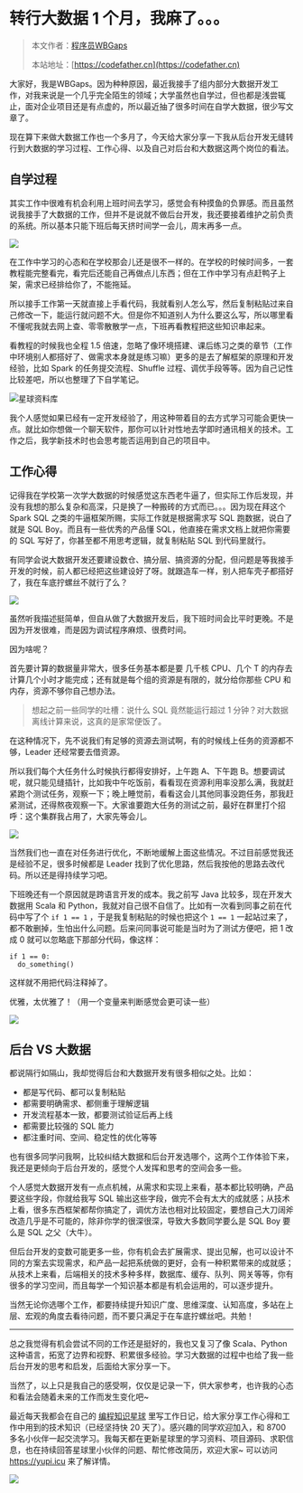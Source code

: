 # 转行大数据 1 个月，我麻了。。。

> 本文作者：[程序员WBGaps](https://yuyuanweb.feishu.cn/wiki/Abldw5WkjidySxkKxU2cQdAtnah)
>
> 本站地址：[https://codefather.cn](https://codefather.cn)

大家好，我是WBGaps。因为种种原因，最近我接手了组内部分大数据开发工作，对我来说是一个几乎完全陌生的领域；大学虽然也自学过，但也都是浅尝辄止，面对企业项目还是有点虚的，所以最近抽了很多时间在自学大数据，很少写文章了。

现在算下来做大数据工作也一个多月了，今天给大家分享一下我从后台开发无缝转行到大数据的学习过程、工作心得、以及自己对后台和大数据这两个岗位的看法。

## 自学过程

其实工作中很难有机会利用上班时间去学习，感觉会有种摸鱼的负罪感。而且虽然说我接手了大数据的工作，但并不是说就不做后台开发，我还要接着维护之前负责的系统。所以基本只能下班后每天挤时间学一会儿，周末再多一点。

![](https://pic.yupi.icu/5563/202311031056357.png)

在工作中学习的心态和在学校那会儿还是很不一样的。在学校的时候时间多，一套教程能完整看完，看完后还能自己再做点儿东西；但在工作中学习有点赶鸭子上架，需求已经排给你了，不能拖延。

所以接手工作第一天就直接上手看代码，我就看别人怎么写，然后复制粘贴过来自己修改一下，能运行就问题不大。但是你不知道别人为什么要这么写，所以哪里看不懂呢我就去网上查、零零散散学一点，下班再看教程把这些知识串起来。

看教程的时候我也全程 1.5 倍速，忽略了像环境搭建、课后练习之类的章节（工作中环境别人都搭好了、做需求本身就是练习嘛）更多的是去了解框架的原理和开发经验，比如 Spark 的任务提交流程、Shuffle 过程、调优手段等等。因为自己记性比较差吧，所以也整理了下自学笔记。

![](https://pic.yupi.icu/5563/202311031056423.png)星球资料库

我个人感觉如果已经有一定开发经验了，用这种带着目的去方式学习可能会更快一点。就比如你想做一个聊天软件，那你可以针对性地去学即时通讯相关的技术。工作之后，我学新技术时也会思考能否运用到自己的项目中。

## 工作心得

记得我在学校第一次学大数据的时候感觉这东西老牛逼了，但实际工作后发现，并没有我想的那么复杂和高深，只是换了一种搬砖的方式而已。。。因为现在拜这个 Spark SQL 之类的牛逼框架所赐，实际工作就是根据需求写 SQL 跑数据，说白了就是 SQL Boy。而且有一些优秀的产品懂 SQL，他直接在需求文档上就把你需要的 SQL 写好了，你甚至都不用思考逻辑，就复制粘贴 SQL 到代码里就行。

有同学会说大数据开发还要建设数仓、搞分层、搞资源的分配，但问题是等我接手开发的时候，前人都已经把这些建设好了呀。就跟造车一样，别人把车壳子都搭好了，我在车底拧螺丝不就行了么？

![](https://pic.yupi.icu/5563/202311031056464.png)

虽然听我描述挺简单，但自从做了大数据开发后，我下班时间会比平时更晚。不是因为开发很难，而是因为调试程序麻烦、很费时间。

因为啥呢？

首先要计算的数据量非常大，很多任务基本都是要 几千核 CPU、几个 T 的内存去计算几个小时才能完成；还有就是每个组的资源是有限的，就分给你那些 CPU 和内存，资源不够你自己想办法。

> 想起之前一些同学的吐槽：说什么 SQL 竟然能运行超过 1 分钟？对大数据离线计算来说，这真的是家常便饭了。

在这种情况下，先不说我们有足够的资源去测试啊，有的时候线上任务的资源都不够，Leader 还经常要去借资源。

所以我们每个大任务什么时候执行都得安排好，上午跑 A、下午跑 B。想要调试呢，就只能见缝插针，比如我中午吃饭前，看看现在资源利用率没那么满，我就赶紧跑个测试任务，观察一下；晚上睡觉前，看看这会儿其他同事没跑任务，那我赶紧测试，还得熬夜观察一下。大家谁要跑大任务的测试之前，最好在群里打个招呼：这个集群我占用了，大家先等会儿。

![](https://pic.yupi.icu/5563/202311031056216.png)

当然我们也一直在对任务进行优化，不断地缓解上面这些情况。不过目前感觉我还是经验不足，很多时候都是 Leader 找到了优化思路，然后我按他的思路去改代码。所以还是得持续学习吧。

下班晚还有一个原因就是跨语言开发的成本。我之前写 Java 比较多，现在开发大数据用 Scala 和 Python，我就对自己很不自信了。比如有一次看到同事之前在代码中写了个 `if 1 == 1` ，于是我复制粘贴的时候也把这个 `1 == 1` 一起站过来了，都不敢删掉，生怕出什么问题。后来问同事说可能是当时为了测试方便吧，把 1 改成 0 就可以忽略底下那部分代码，像这样：

```
if 1 == 0:
  do_something()
```

这样就不用把代码注释掉了。

优雅，太优雅了！（用一个变量来判断感觉会更可读一些）

![](https://pic.yupi.icu/5563/202311031056252.png)

## 后台 VS 大数据

都说隔行如隔山，我却觉得后台和大数据开发有很多相似之处。比如：

- 都是写代码、都可以复制粘贴
- 都需要明确需求、都侧重于理解逻辑
- 开发流程基本一致，都要测试验证后再上线
- 都需要比较强的 SQL 能力
- 都注重时间、空间、稳定性的优化等等

也有很多同学问我啊，比较纠结大数据和后台开发选哪个，这两个工作体验下来，我还是更倾向于后台开发的，感觉个人发挥和思考的空间会多一些。

个人感觉大数据开发有一点点机械，从需求和实现上来看，基本都比较明确，产品要这些字段，你就给我写 SQL 输出这些字段，做完不会有太大的成就感；从技术上看，很多东西框架都帮你搞定了，调优方法也相对比较固定，要想自己大刀阔斧改造几乎是不可能的，除非你学的很深很深，导致大多数同学要么是 SQL Boy 要么是 SQL 之父（大牛）。

但后台开发的变数可能更多一些，你有机会去扩展需求、提出见解，也可以设计不同的方案去实现需求，和产品一起把系统做的更好，会有一种积累带来的成就感；从技术上来看，后端相关的技术多种多样，数据库、缓存、队列、网关等等，你有很多的学习空间，而且每学一个知识基本都是有机会运用的，可以逐步提升。

当然无论你选哪个工作，都要持续提升知识广度、思维深度、认知高度，多站在上层、宏观的角度去看待问题，而不要只满足于在车底拧螺丝吧。共勉！



------



总之我觉得有机会尝试不同的工作还是挺好的，我也又复习了像 Scala、Python 这种语言，拓宽了边界和视野、积累很多经验。学习大数据的过程中也给了我一些后台开发的思考和启发，后面给大家分享一下。

当然了，以上只是我自己的感受啊，仅仅是记录一下，供大家参考，也许我的心态和看法会随着未来的工作而发生变化吧~

最近每天我都会在自己的 [编程知识星球](http://mp.weixin.qq.com/s?__biz=MzI1NDczNTAwMA==&mid=2247508640&idx=1&sn=b02fff3533f18b5d0bfbf714b127c140&chksm=e9c24557deb5cc41b1f2ecefdd23eb1370e261a47c23ad89b1d1428537fd1e8fe39762e707e1&scene=21#wechat_redirect) 里写工作日记，给大家分享工作心得和工作中用到的技术知识（已经坚持快 20 天了）。感兴趣的同学欢迎加入，和 8700 多名小伙伴一起交流学习。我每天都在更新星球里的学习资料、项目源码、求职信息，也在持续回答星球里小伙伴的问题、帮忙修改简历，欢迎大家~ 可以访问 https://yupi.icu 来了解详情。

![](https://pic.yupi.icu/5563/202311031056159.jpeg)